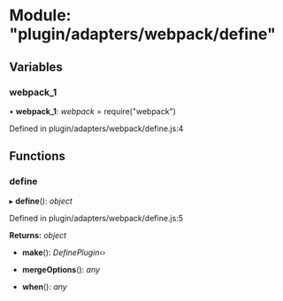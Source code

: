 # Module: "plugin/adapters/webpack/define"

## Variables

###  webpack_1

• **webpack_1**: *webpack* = require("webpack")

Defined in plugin/adapters/webpack/define.js:4

## Functions

###  define

▸ **define**(): *object*

Defined in plugin/adapters/webpack/define.js:5

**Returns:** *object*

* **make**(): *DefinePlugin‹›*

* **mergeOptions**(): *any*

* **when**(): *any*
